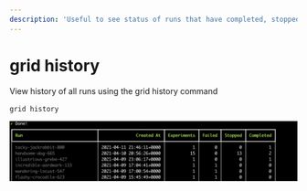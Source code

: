 ```yaml
---
description: 'Useful to see status of runs that have completed, stopped or failed'
---
```


# grid history

View history of all runs using the grid history command

```text
grid history
```

![](../../../.gitbook/assets/image%20%2846%29.png)

